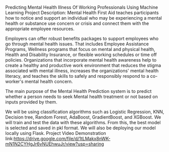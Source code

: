 Predicting Mental Health Illness Of Working Professionals Using Machine Learning
Project Description:
Mental Health First Aid teaches participants how to notice and support an individual who may be experiencing a mental health or substance use concern or crisis and connect them with the appropriate employee resources.

Employers can offer robust benefits packages to support employees who go through mental health issues. That includes Employee Assistance Programs, Wellness programs that focus on mental and physical health, Health and Disability Insurance, or flexible working schedules or time off policies. Organizations that incorporate mental health awareness help to create a healthy and productive work environment that reduces the stigma associated with mental illness, increases the organizations' mental health literacy, and teaches the skills to safely and responsibly respond to a co-worker's mental health concern.

The main purpose of the Mental Health Prediction system is to predict whether a person needs to seek Mental health treatment or not based on inputs provided by them.

We will be using classification algorithms such as Logistic Regression, KNN, Decision tree, Random Forest, AdaBoost, GradientBoost, and XGBoost. We will train and test the data with these algorithms. From this, the best model is selected and saved in pkl format. We will also be deploying our model locally using Flask.
Project Video Demonstration link:https://drive.google.com/file/d/1tLMakx8nWK-mN1N2CYHgJr6vNUEhwuJr/view?usp=sharing
